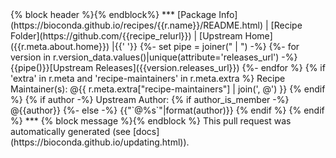<!--
creator: autobump {{version}}
type: {% block type %}{% endblock %}
recipe: {{r.name}}
orig_version: {{r.orig.version}}
orig_build_number: {{r.orig.build_number}}
new_version: {{r.version}}
new_build_bumber: {{r.build_number}}
--!>

{% block header %}{% endblock%}

***

[Package Info](https://bioconda.github.io/recipes/{{r.name}}/README.html) | [Recipe Folder](https://github.com/{{recipe_relurl}}) | [Upstream Home]({{r.meta.about.home}}) |{{' '}}
{%- set pipe = joiner(" | ") -%}
{%- for version in r.version_data.values()|unique(attribute='releases_url') -%}
{{pipe()}}[Upstream Releases]({{version.releases_url}})
{%- endfor %}


{% if 'extra' in r.meta and 'recipe-maintainers' in r.meta.extra %}
Recipe Maintainer(s): @{{ r.meta.extra["recipe-maintainers"] | join(', @') }}
{% endif %}

{% if author -%}
Upstream Author: {% if author_is_member -%}
@{{author}}
{%- else -%}
{{"`@%s`"|format(author)}}
{% endif %}
{% endif %}

***

{% block message %}{% endblock %}

This pull request was automatically generated (see [docs](https://bioconda.github.io/updating.html)).
